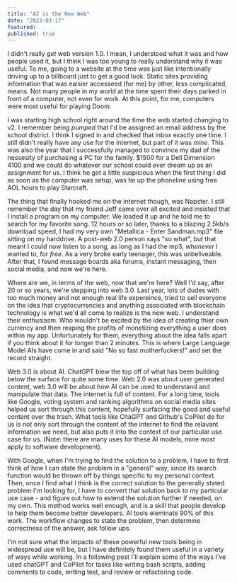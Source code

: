 ```yaml
---
title: "AI is the New Web"
date: "2023-03-17"
featured: 
published: true
---
```


I didn't really *get* web version 1.0. I mean, I understood what it was and how people used it, but I think I was too
young to really understand why it was useful. To me, going to a website at the time was just like intentionally driving
up to a billboard just to get a good look. Static sites providing information that was eaisier accesseed (for me) by other, 
less complicated, means. Not many people in my world at the time spent their days parked in front of a computer, not even 
for work. At this point, for me, computers were most useful for playing Doom. 

I was starting high school right around the time the web started changing to v2. I remember being *pumped* that I'd be 
assigned an email address by the school district. I think I signed in and checked that inbox exactly one time. I still 
didn't really have any use for the internet, but part of it was *mine*. This was also the year that I successfully managed 
to convince my dad of the nessesity of purchasing a PC for the family. $1500 for a Dell Dimension 4100 and we could do 
whatever our school could ever dream up as an assignment for us. I think he got a little suspicious when the first thing 
I did as soon as the computer was setup, was tie up the phoneline using free AOL hours to play Starcraft.

The thing that finally hooked me on the internet though, was Napster. I still remember the day that my friend Jeff 
came over all excited and insisted that I install a program on my computer. We loaded it up and he told me to search for 
my favorite song. 12 hours or so later, thanks to a blazing 2.5kb/s download speed, I had my very own "Metallica - Enter Sandman.mp3" file sitting on my harddrive. A post-web 2.0 person says "so what", but that meant I could now listen to 
a song, as long as I had the mp3, *whenever* I wanted to, for *free*. As a very broke early teenager, this was unbeliveable. 
After that, I found message boards aka forums, instant messaging, then social media, and now we're here. 

Where are we, in terms of the web, now that we're here? Well I'd say, after 20 or so years, we're stepping into web 3.0.
Last year, lots of dudes with too much money and not enough real life expereince, tried to sell everyone on the idea that 
cryptocurrencies and anything associated with blockchain technology is what we'd all come to realize is the new web. I 
understand their enthusiasm. Who wouldn't be excited by the idea of creating thier own currency and then reaping the profits 
of monetizing everything a user does within my app. Unfortunately for them, everything about the idea falls apart if you think about it for longer than 2 minutes. This is where Large Language Model AIs have come in and said "No so fast motherfuckers!" and set the record straight. 

Web 3.0 is about AI. ChatGPT blew the top off of what has been building below the surface for quite some time. Web 2.0 was about user generated content, web 3.0 will be about how AI can be used to understand and manipulate that data. The internet is full of content. For a long time, tools like Google, voting system and ranking algorithms on social media sites helped us sort through this content, hopefully surfacing the good and useful content over the trash. What tools like ChaGPT and Github's CoPilot do for us is not only sort through the content of the internet to find the relavant information we need, but also puts it into the context of our particular use case for us. (Note: there are many uses for these AI models, mine most apply to software development). 

With Google, when I'm trying to find the solution to a problem, I have to first think of how I can state the problem in a "general" way, since its search function would be thrown off by things specific to my personal context. Then, once I find what I think is the correct solution to the generally stated problem I'm looking for, I have to convert that solution back to my particular use case - and figure out how to extend the solution further if needed, on my own. This method works well enough, and is a skill that people develop to help them become better developers. AI tools eleminate 90% of this work. The workflow changes to state the problem, then determine correctness of the answer, ask follow ups. 

I'm not sure what the impacts of these powerful new tools being in widespread use will be, but I have definitely found them useful in a variety of ways while working. In a following post I'll explain some of the ways I've used chatGPT and CoPilot for tasks like writing bash scripts, adding comments to code, writing test, and review or refactoring code. 